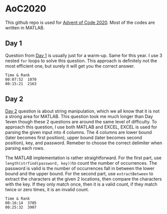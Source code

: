 # AoC2020
This github repo is used for [Advent of Code 2020](https://adventofcode.com/2020). Most of the codes are written in MATLAB.



## Day 1

Question from [Day 1](https://adventofcode.com/2020/day/1) is usually just for a warm-up. Same for this year. I use 3 nested `for` loops to solve this question. This approach is definitely not the most efficient one, but surely it will get you the correct answer. 

```
Time & Rank
00:07:52  1070 
00:15:21  2163
```

## Day 2

[Day 2](https://adventofcode.com/2020/day/2) question is about string manipulation, which we all know that it is not a strong area for MATLAB. This question took me much longer than Day 1even though these 2 questions are around the same level of difficulty. To approach this question, I use both MATLAB and EXCEL, EXCEL is used for parsing the given input into 4 columns. The 4 columns are lower bound (later becomes first position), upper bound (later becomes second position), key, and password. Remeber to choose the correct delimiter when parsing each rows. 

The MATLAB implementation is rather straightforward. For the first part, use `length(strfind(password, key))`to count the number of occurrences. The password is valid is the number of occurrences fall in between the lower bound and the upper bound. For the second part, use `extractBetween` to extract the characters at the given 2 locations, then compare the characters with the key. If they only match once, then it is a valid count, if they match twice or zero times, it is an invalid count.

```
Time & Rank
00:16:14  3705 
00:25:32  3907
```



